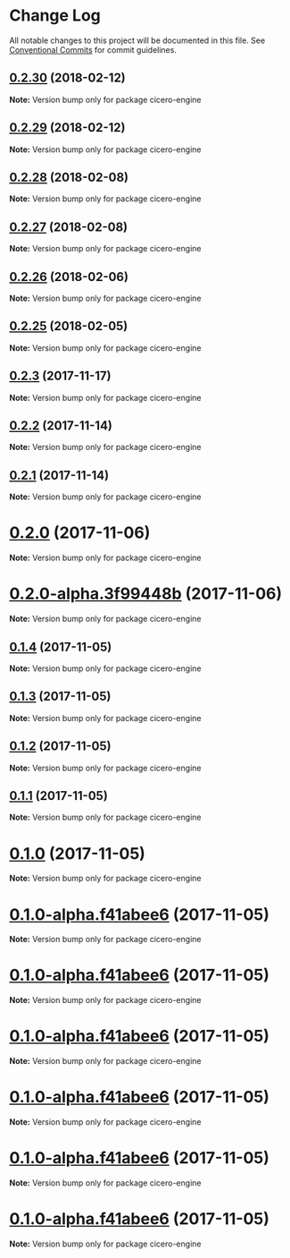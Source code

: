 # Change Log

All notable changes to this project will be documented in this file.
See [Conventional Commits](https://conventionalcommits.org) for commit guidelines.

<a name="0.2.30"></a>
## [0.2.30](https://github.com/accordproject/cicero/compare/v0.2.29...v0.2.30) (2018-02-12)




**Note:** Version bump only for package cicero-engine

<a name="0.2.29"></a>
## [0.2.29](https://github.com/accordproject/cicero/compare/v0.2.28...v0.2.29) (2018-02-12)




**Note:** Version bump only for package cicero-engine

<a name="0.2.28"></a>
## [0.2.28](https://github.com/accordproject/cicero/compare/v0.2.27...v0.2.28) (2018-02-08)




**Note:** Version bump only for package cicero-engine

<a name="0.2.27"></a>
## [0.2.27](https://github.com/accordproject/cicero/compare/v0.2.26...v0.2.27) (2018-02-08)




**Note:** Version bump only for package cicero-engine

<a name="0.2.26"></a>
## [0.2.26](https://github.com/accordproject/cicero/compare/v0.2.25...v0.2.26) (2018-02-06)




**Note:** Version bump only for package cicero-engine

<a name="0.2.25"></a>
## [0.2.25](https://github.com/accordproject/cicero/compare/v0.2.24...v0.2.25) (2018-02-05)




**Note:** Version bump only for package cicero-engine

<a name="0.2.3"></a>
## [0.2.3](https://github.com/accordproject/cicero/compare/v0.2.2...v0.2.3) (2017-11-17)




**Note:** Version bump only for package cicero-engine

<a name="0.2.2"></a>
## [0.2.2](https://github.com/accordproject/cicero/compare/v0.2.1...v0.2.2) (2017-11-14)




**Note:** Version bump only for package cicero-engine

<a name="0.2.1"></a>
## [0.2.1](https://github.com/accordproject/cicero/compare/v0.2.0...v0.2.1) (2017-11-14)




**Note:** Version bump only for package cicero-engine

<a name="0.2.0"></a>
# [0.2.0](https://github.com/accordproject/cicero/compare/0.1.5...0.2.0) (2017-11-06)




**Note:** Version bump only for package cicero-engine

<a name="0.2.0-alpha.3f99448b"></a>
# [0.2.0-alpha.3f99448b](https://github.com/accordproject/cicero/compare/0.1.5...0.2.0-alpha.3f99448b) (2017-11-06)




**Note:** Version bump only for package cicero-engine

<a name="0.1.4"></a>
## [0.1.4](https://github.com/accordproject/cicero/compare/v0.1.3...v0.1.4) (2017-11-05)




**Note:** Version bump only for package cicero-engine

<a name="0.1.3"></a>
## [0.1.3](https://github.com/accordproject/cicero/compare/v0.1.2...v0.1.3) (2017-11-05)




**Note:** Version bump only for package cicero-engine

<a name="0.1.2"></a>
## [0.1.2](https://github.com/accordproject/cicero/compare/v0.1.1...v0.1.2) (2017-11-05)




**Note:** Version bump only for package cicero-engine

<a name="0.1.1"></a>
## [0.1.1](https://github.com/accordproject/cicero/compare/v0.1.0...v0.1.1) (2017-11-05)




**Note:** Version bump only for package cicero-engine

<a name="0.1.0"></a>
# [0.1.0](https://github.com/accordproject/cicero/compare/v0.0.18...v0.1.0) (2017-11-05)




**Note:** Version bump only for package cicero-engine

<a name="0.1.0-alpha.f41abee6"></a>
# [0.1.0-alpha.f41abee6](https://github.com/accordproject/cicero/compare/v0.0.18...v0.1.0-alpha.f41abee6) (2017-11-05)




**Note:** Version bump only for package cicero-engine

<a name="0.1.0-alpha.f41abee6"></a>
# [0.1.0-alpha.f41abee6](https://github.com/accordproject/cicero/compare/v0.0.18...v0.1.0-alpha.f41abee6) (2017-11-05)




**Note:** Version bump only for package cicero-engine

<a name="0.1.0-alpha.f41abee6"></a>
# [0.1.0-alpha.f41abee6](https://github.com/accordproject/cicero/compare/v0.0.18...v0.1.0-alpha.f41abee6) (2017-11-05)




**Note:** Version bump only for package cicero-engine

<a name="0.1.0-alpha.f41abee6"></a>
# [0.1.0-alpha.f41abee6](https://github.com/accordproject/cicero/compare/v0.0.18...v0.1.0-alpha.f41abee6) (2017-11-05)




**Note:** Version bump only for package cicero-engine

<a name="0.1.0-alpha.f41abee6"></a>
# [0.1.0-alpha.f41abee6](https://github.com/accordproject/cicero/compare/v0.0.18...v0.1.0-alpha.f41abee6) (2017-11-05)




**Note:** Version bump only for package cicero-engine

<a name="0.1.0-alpha.f41abee6"></a>
# [0.1.0-alpha.f41abee6](https://github.com/accordproject/cicero/compare/v0.0.18...v0.1.0-alpha.f41abee6) (2017-11-05)




**Note:** Version bump only for package cicero-engine
